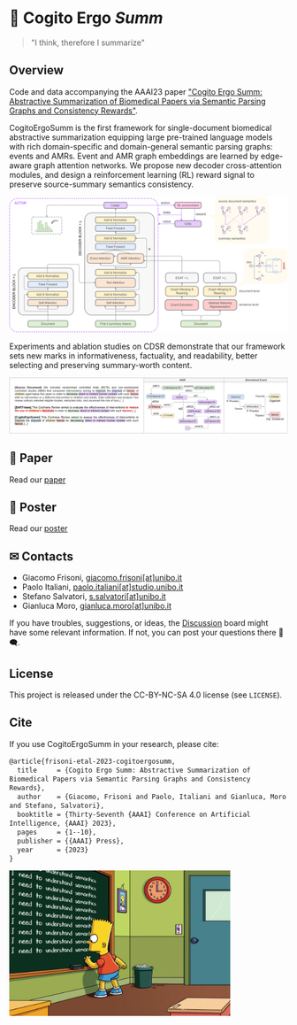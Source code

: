# 🧠 Cogito Ergo _Summ_

> "I think, therefore I summarize"


<!-------------------------------------------------------------------------------->


## Overview

Code and data accompanying the AAAI23 paper ["Cogito Ergo Summ: Abstractive Summarization of Biomedical Papers via Semantic Parsing Graphs and Consistency Rewards"](frisoni_italiani_salvatori_moro_AAAI2023.pdf).

CogitoErgoSumm is the first framework for single-document biomedical abstractive summarization equipping large pre-trained language models with rich domain-specific and domain-general semantic parsing graphs: events and AMRs. Event and AMR graph embeddings are learned by edge-aware graph attention networks. We propose new decoder cross-attention modules, and design a reinforcement learning (RL) reward signal to preserve source-summary semantics consistency.

<p align="center">
  <img src="./figures/overview.png" title="CogitoErgoSumm architecture overview" alt="CogitoErgoSumm architecture overview">
</p>

Experiments and ablation studies on CDSR demonstrate that our framework sets new marks in informativeness, factuality, and readability, better selecting and preserving summary-worth content.

<p align="center">
  <img src="./figures/example.png" title="Generation example" alt="Generation example">
</p>


<!-------------------------------------------------------------------------------->

## 🔎 Paper

Read our [paper](frisoni_italiani_salvatori_moro_AAAI2023.pdf)

## 🔎 Poster

Read our [poster](AAAI23_poster.pdf)

<!-------------------------------------------------------------------------------->

## ✉ Contacts

* Giacomo Frisoni, [giacomo.frisoni[at]unibo.it](mailto:giacomo.frisoni@unibo.it)
* Paolo Italiani, [paolo.italiani[at]studio.unibo.it](mailto:paolo.italiani2@unibo.it)
* Stefano Salvatori, [s.salvatori[at]unibo.it](mailto:s.salvatori@unibo.it)
* Gianluca Moro, [gianluca.moro[at]unibo.it](mailto:gianluca.moro@unibo.it)

If you have troubles, suggestions, or ideas, the [Discussion](https://github.com/disi-unibo-nlp/cogito-ergo-summ/discussions) board might have some relevant information. If not, you can post your questions there 💬🗨.

<!-------------------------------------------------------------------------------->

## License

This project is released under the CC-BY-NC-SA 4.0 license (see `LICENSE`).


<!-------------------------------------------------------------------------------->


## Cite

If you use CogitoErgoSumm in your research, please cite:

    @article{frisoni-etal-2023-cogitoergosumm,
      title     = {Cogito Ergo Summ: Abstractive Summarization of Biomedical Papers via Semantic Parsing Graphs and Consistency Rewards},
      author    = {Giacomo, Frisoni and Paolo, Italiani and Gianluca, Moro and Stefano, Salvatori},
      booktitle = {Thirty-Seventh {AAAI} Conference on Artificial Intelligence, {AAAI} 2023},
      pages     = {1--10},
      publisher = {{AAAI} Press},
      year      = {2023}
    }


<img src="./figures/cogito_ergo_summ_claim.PNG" title="CogitoErgoSumm claim" alt="CogitoErgoSumm claim" width="400">
